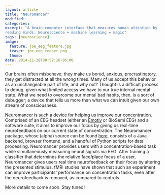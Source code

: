```yaml
---
layout: article
title: "Neuromancer"
modified:
categories:
excerpt: "A brain-computer interface that measures human attention by
reading minds. Neuroscience + machine learning = magic"
tags: [neuroscience]
image:
  feature: joe_eeg_feature.jpg
  teaser: joe_eeg_teaser.png
  thumb:
date: 2014-11-28T00:52:18-05:00
---
```


Our brains often misbehave; they make us bored, anxious, procrastinatory,
they get distracted at all the wrong times. Many of us accept this behavior as
an unchangeable part of life, and why not? Thought is a difficult process to
debug, given what limited access we have to our true internal mental state. What
we need to overcome our mental bad habits, then, is a sort of debugger; a device
that tells us more than what we can intuit given our own stream of consciousness.

Neuromancer is such a device for helping us improve our concentration. Comprised
of an EEG headset (either an [Emotiv](www.emotiv.com) or BioSemi EEG) and a software
suite, it aims to improve our focus by giving us real-time neurofeedback on our
current state of concentration. The Neuromancer package, whose (alpha) source can be found
[here](https://github.com/dalequark/emotivExperiment), consists of a Java backend,
browser frontend, and a handful of Python scripts for data processing.  Neuromancer
provides users with a concentration-based task while simultaneously measuring neural
signals via EEG. After training a classifier that determines the relative face/place
focus of a user, Neuromancer gives users real time neurofeedback on their focus
by altering the presented stimulus.  fMRI studies have shown that such an experiment
can improve participants' performance on concentration tasks, even after the
neurofeedback is removed, as compared to controls.  

More details to come soon. Stay tuned!
